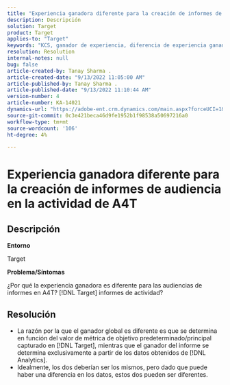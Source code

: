 ```yaml
---
title: "Experiencia ganadora diferente para la creación de informes de audiencia en la actividad de A4T"
description: Descripción
solution: Target
product: Target
applies-to: "Target"
keywords: "KCS, ganador de experiencia, diferencia de experiencia ganadora"
resolution: Resolution
internal-notes: null
bug: false
article-created-by: Tanay Sharma .
article-created-date: "9/13/2022 11:05:00 AM"
article-published-by: Tanay Sharma .
article-published-date: "9/13/2022 11:10:44 AM"
version-number: 4
article-number: KA-14021
dynamics-url: "https://adobe-ent.crm.dynamics.com/main.aspx?forceUCI=1&pagetype=entityrecord&etn=knowledgearticle&id=9227aee8-5333-ed11-9db1-002248086735"
source-git-commit: 0c3e421beca46d9fe1952b1f98538a50697216a0
workflow-type: tm+mt
source-wordcount: '106'
ht-degree: 4%

---
```


# Experiencia ganadora diferente para la creación de informes de audiencia en la actividad de A4T

## Descripción


<b>Entorno</b>

Target



<b>Problema/Síntomas</b>

¿Por qué la experiencia ganadora es diferente para las audiencias de informes en A4T? [!DNL Target] informes de actividad?




## Resolución


- La razón por la que el ganador global es diferente es que se determina en función del valor de métrica de objetivo predeterminado/principal capturado en [!DNL Target], mientras que el ganador del informe se determina exclusivamente a partir de los datos obtenidos de [!DNL Analytics].
- Idealmente, los dos deberían ser los mismos, pero dado que puede haber una diferencia en los datos, estos dos pueden ser diferentes.



